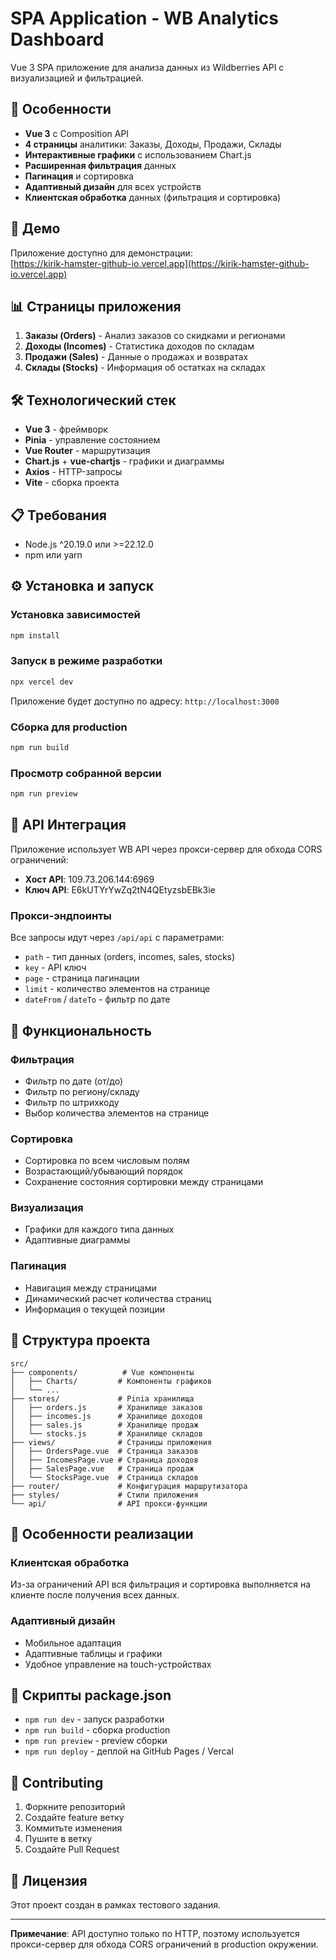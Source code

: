 # SPA Application - WB Analytics Dashboard

Vue 3 SPA приложение для анализа данных из Wildberries API с визуализацией и фильтрацией.

## 🌟 Особенности

- **Vue 3** с Composition API
- **4 страницы** аналитики: Заказы, Доходы, Продажи, Склады
- **Интерактивные графики** с использованием Chart.js
- **Расширенная фильтрация** данных
- **Пагинация** и сортировка
- **Адаптивный дизайн** для всех устройств
- **Клиентская обработка** данных (фильтрация и сортировка)

## 🚀 Демо

Приложение доступно для демонстрации:  
[https://kirik-hamster-github-io.vercel.app](https://kirik-hamster-github-io.vercel.app)

## 📊 Страницы приложения

1. **Заказы (Orders)** - Анализ заказов со скидками и регионами
2. **Доходы (Incomes)** - Статистика доходов по складам
3. **Продажи (Sales)** - Данные о продажах и возвратах
4. **Склады (Stocks)** - Информация об остатках на складах

## 🛠 Технологический стек

- **Vue 3** - фреймворк
- **Pinia** - управление состоянием
- **Vue Router** - маршрутизация
- **Chart.js** + **vue-chartjs** - графики и диаграммы
- **Axios** - HTTP-запросы
- **Vite** - сборка проекта

## 📋 Требования

- Node.js ^20.19.0 или >=22.12.0
- npm или yarn

## ⚙️ Установка и запуск

### Установка зависимостей

```bash
npm install
```

### Запуск в режиме разработки

```bash
npx vercel dev
```

Приложение будет доступно по адресу: `http://localhost:3000`

### Сборка для production

```bash
npm run build
```

### Просмотр собранной версии

```bash
npm run preview
```

## 🔌 API Интеграция

Приложение использует WB API через прокси-сервер для обхода CORS ограничений:

- **Хост API**: 109.73.206.144:6969
- **Ключ API**: E6kUTYrYwZq2tN4QEtyzsbEBk3ie

### Прокси-эндпоинты

Все запросы идут через `/api/api` с параметрами:
- `path` - тип данных (orders, incomes, sales, stocks)
- `key` - API ключ
- `page` - страница пагинации
- `limit` - количество элементов на странице
- `dateFrom` / `dateTo` - фильтр по дате

## 🎯 Функциональность

### Фильтрация
- Фильтр по дате (от/до)
- Фильтр по региону/складу
- Фильтр по штрихкоду
- Выбор количества элементов на странице

### Сортировка
- Сортировка по всем числовым полям
- Возрастающий/убывающий порядок
- Сохранение состояния сортировки между страницами

### Визуализация
- Графики для каждого типа данных
- Адаптивные диаграммы

### Пагинация
- Навигация между страницами
- Динамический расчет количества страниц
- Информация о текущей позиции

## 📁 Структура проекта

```
src/
├── components/          # Vue компоненты
│   ├── Charts/         # Компоненты графиков
│   └── ...
├── stores/             # Pinia хранилища
│   ├── orders.js       # Хранилище заказов
│   ├── incomes.js      # Хранилище доходов
│   ├── sales.js        # Хранилище продаж
│   └── stocks.js       # Хранилище складов
├── views/              # Страницы приложения
│   ├── OrdersPage.vue  # Страница заказов
│   ├── IncomesPage.vue # Страница доходов
│   ├── SalesPage.vue   # Страница продаж
│   └── StocksPage.vue  # Страница складов
├── router/             # Конфигурация маршрутизатора
├── styles/             # Стили приложения
└── api/                # API прокси-функции
```

## 🎨 Особенности реализации

### Клиентская обработка
Из-за ограничений API вся фильтрация и сортировка выполняется на клиенте после получения всех данных.

### Адаптивный дизайн
- Мобильное адаптация
- Адаптивные таблицы и графики
- Удобное управление на touch-устройствах

## 📝 Скрипты package.json

- `npm run dev` - запуск разработки
- `npm run build` - сборка production
- `npm run preview` - preview сборки
- `npm run deploy` - деплой на GitHub Pages / Vercal

## 🤝 Contributing

1. Форкните репозиторий
2. Создайте feature ветку
3. Коммитьте изменения
4. Пушите в ветку
5. Создайте Pull Request

## 📄 Лицензия

Этот проект создан в рамках тестового задания.

---

**Примечание**: API доступно только по HTTP, поэтому используется прокси-сервер для обхода CORS ограничений в production окружении.